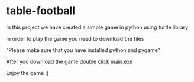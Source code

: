 # table-football
In this project we have created a simple game in python using turtle library 

In order to play the game you need to download the files

"Please make sure that you have installed python and pygame"

After you download the game double click main.exe


Enjoy the game :)

